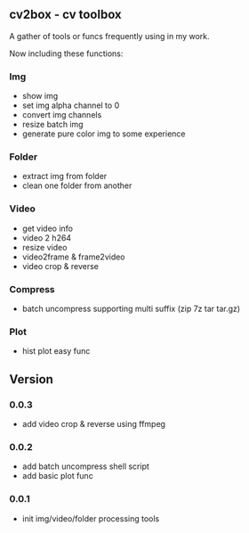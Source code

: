 ## cv2box - cv toolbox

A gather of tools or funcs frequently using in my work.

Now including these functions:

### Img

- show img
- set img alpha channel to 0
- convert img channels
- resize batch img
- generate pure color img to some experience

### Folder

- extract img from folder
- clean one folder from another

### Video

- get video info
- video 2 h264
- resize video
- video2frame & frame2video
- video crop & reverse

### Compress

- batch uncompress supporting multi suffix (zip 7z tar tar.gz)

### Plot

- hist plot easy func

## Version

### 0.0.3

- add video crop & reverse using ffmpeg

### 0.0.2

- add batch uncompress shell script
- add basic plot func

### 0.0.1

- init img/video/folder processing tools
